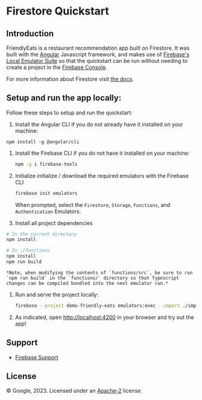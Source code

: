 # Firestore Quickstart

## Introduction

FriendlyEats is a restaurant recommendation app built on Firestore. It was built with the [Angular](https://angular.io/) Javascript framework, and makes use of [Firebase's Local Emulator Suite](https://firebase.google.com/docs/emulator-suite) so that the quickstart can be run without needing to create a project in the [Firebase Console](https://console.firebase.google.com).

For more information about Firestore visit [the docs][firestore-docs].

[firestore-docs]: https://firebase.google.com/docs/firestore/

## Setup and run the app locally:

Follow these steps to setup and run the quickstart:
 1. Install the Angular CLI if you do not already have it installed on your machine:
   ```
   npm install -g @angular/cli
   ```

 1. Install the Firebase CLI if you do not have it installed on your machine:
    ```bash
    npm -g i firebase-tools
    ```
 1. Initialize initialize / download the required emulators with the Firebase CLI
    ```bash
    firebase init emulators
    ```
    
    When prompted, select the `Firestore`, `Storage`, `Functions`, and `Authentication` Emulators.

 1. Install all project dependencies
   ```bash
   # In the current directory
   npm install
   ``` 
   
   ```bash
   # In ./functions
   npm install
   npm run build
   ```
    *Note, when modifying the contents of `functions/src`, be sure to run `npm run build` in the `functions/` directory so that Typescript changes can be compiled bundled into the next emulator run.*

 1. Run and serve the project locally:
    ```bash
    firebase --project demo-friendly-eats emulators:exec --import ./imported-firestore-data 'ng serve'
    ```
 1. As indicated, open [http://localhost:4200](http://localhost:4200) in your browser and try out the app!
 
## Support

- [Firebase Support](https://firebase.google.com/support/)

## License

© Google, 2023. Licensed under an [Apache-2](../LICENSE) license.
